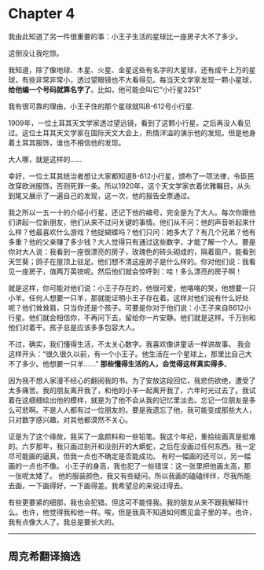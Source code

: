 # Chapter 4
我由此知道了另一件很重要的事：小王子生活的星球比一座房子大不了多少。

这倒没让我吃惊。

我知道，除了像地球、木星、火星、金星这些有名字的大星球，还有成千上万的星球，有些非常非常小，透过望眼镜也不大看得见。每当天文学家发现一颗小星球，**给他编一个号码就算名字了**。比如，他可能会叫它“小行星3251” 

我有很可靠的理由，小王子住的那个星球就叫B-612号小行星.

1909年，一位土耳其天文学家透过望远镜，看到了这颗小行星。之后再没人看见过。这位土耳其天文学家在国际天文大会上，热情洋溢的演示他的发现。但是他身着土耳其服饰，谁也不相信他的发现。

大人哪，就是这样的……

幸好，一位土耳其统治者想让大家都知道B-612小行星，颁布了一项法律，令臣民改穿欧洲服饰，否则死罪一条。所以1920年，这个天文学家衣着优雅瞩目，从头到尾又展示了一遍自己的发现，这一次，他的报告全票通过。

我之所以一五一十的介绍小行星，还记下他的编号，完全是为了大人。每次你跟他们讲起一位新朋友，他们从来不过问关键的事情。他们从不问：他的声音听起来什么样？他最喜欢什么游戏？他捉蝴蝶吗？他们只问：她多大了？有几个兄弟？他有多重？他的父亲赚了多少钱？大人觉得只有通过这些数字，才能了解一个人。要是你对大人说：我看到一座很漂亮的房子，玫瑰色的砖头砌成的，隔着窗户，能看到天竺葵；鸽子在屋顶上驻足。他们想不清这座房子是什么样的。你对他们说：我看见一座房子，值两万英镑呢。然后他们就会惊呼到：哇！多么漂亮的房子啊！

就是这样，你可能对他们说：小王子存在的，他很可爱，他咯咯的笑，他想要一只小羊。任何人想要一只羊，那就能证明小王子存在着。这样对他们说有什么好处呢？他们耸耸肩，只当你还是个孩子。可要是你对于他们说：小王子来自B612小行星。他们就会相信你，不再问下去，留给你一片安静。他们就是这样。千万别和他们对着干。孩子总是应该多多包容大人。

不过，确实，我们懂得生活，不太关心数字。我喜欢像讲童话一样讲故事。 我会这样开头：“很久很久以前，有一个小王子。他生活在一个星球上，那里比自己大不了多少。他想要一只羊......” **那些懂得生活的人，会觉得这样真实得多**。

因为我不想人家漫不经心的翻阅我的书。为了安放这段回忆，我悲伤欲绝，遭受了太多痛苦。我的朋友离开我了，和他的小羊一起离开我了，六年时光过去了。我试着在这细细绘出他的模样，就是为了他不会从我的记忆里淡去。忘记一位朋友是多么可悲啊。不是人人都有过一位朋友的。要是我遗忘了他，我可能变成那些大人，只对数字感兴趣，对其他都漠然不关心。

证是为了这个缘故，我买了一盒颜料和一些铅笔。我这个年纪，重拾绘画真是挺难的。六岁那年，我只画过剖开和没剖开的大蟒蛇，之后在没画过任何东西。我一定尽可能画的逼真，但我一点也不确定是否能成功。 有时一幅画的还可以，另一幅画的一点也不像。 小王子的身高，我也犯了一些错误：这一张里把他画太高，那一张呢太矮了。 他的服装颜色，我又有些疑问。所以我画的磕磕绊绊，尽我所能去画，一下画得好，一下画得差。我希望总的来说过得去。

有些更要紧的细部，我也会犯错。但这可不能怪我。我的朋友从来不跟我解释什么。也许，他觉得我和他一样。唉，但是我真不知道如何瞧见盒子里的羊。也许，我有点像大人了。我总是要长大的。

---
## 周克希翻译摘选
> 
